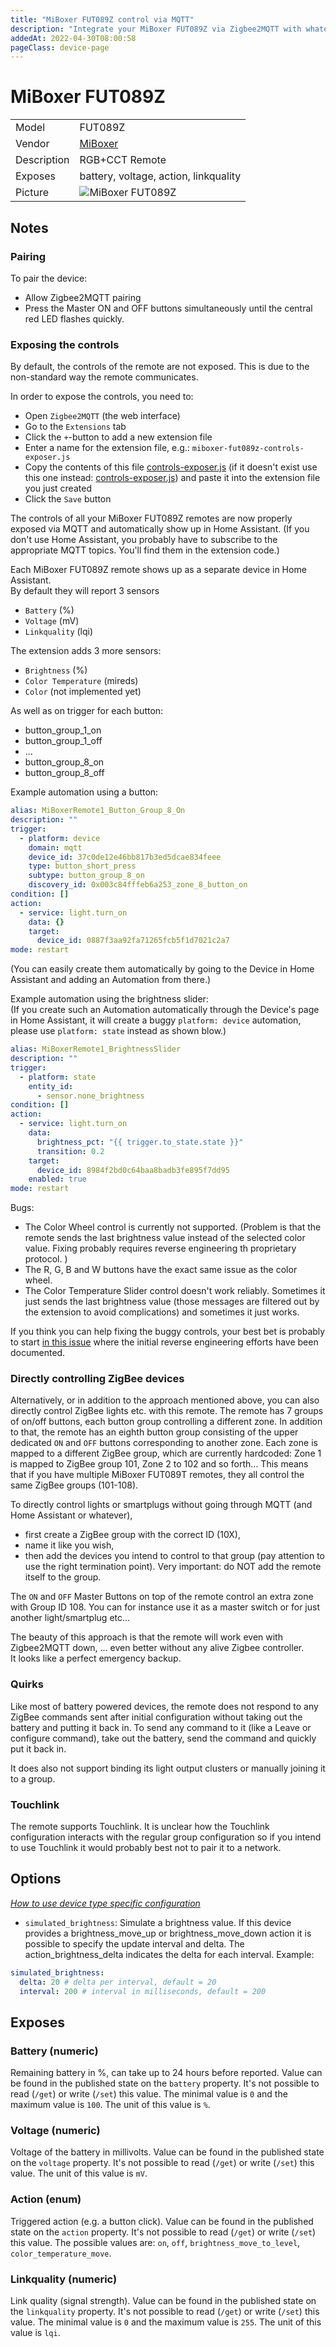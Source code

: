 ```yaml
---
title: "MiBoxer FUT089Z control via MQTT"
description: "Integrate your MiBoxer FUT089Z via Zigbee2MQTT with whatever smart home infrastructure you are using without the vendor's bridge or gateway."
addedAt: 2022-04-30T08:00:58
pageClass: device-page
---
```


<!-- !!!! -->
<!-- ATTENTION: This file is auto-generated through docgen! -->
<!-- You can only edit the "Notes"-Section between the two comment lines "Notes BEGIN" and "Notes END". -->
<!-- Do not use h1 or h2 heading within "## Notes"-Section. -->
<!-- !!!! -->

# MiBoxer FUT089Z

|     |     |
|-----|-----|
| Model | FUT089Z  |
| Vendor  | [MiBoxer](/supported-devices/#v=MiBoxer)  |
| Description | RGB+CCT Remote |
| Exposes | battery, voltage, action, linkquality |
| Picture | ![MiBoxer FUT089Z](https://www.zigbee2mqtt.io/images/devices/FUT089Z.png) |


<!-- Notes BEGIN: You can edit here. Add "## Notes" headline if not already present. -->
## Notes

### Pairing
To pair the device:
- Allow Zigbee2MQTT pairing
- Press the Master ON and OFF buttons simultaneously until the central red LED flashes quickly.

### Exposing the controls
By default, the controls of the remote are not exposed. This is due to the non-standard way the remote communicates.

In order to expose the controls, you need to:
- Open `Zigbee2MQTT` (the web interface)
- Go to the `Extensions` tab
- Click the `+`-button to add a new extension file
- Enter a name for the extension file, e.g.: `miboxer-fut089z-controls-exposer.js`
- Copy the contents of this file [controls-exposer.js](https://github.com/Koenkk/zigbee2mqtt-user-extensions/blob/main/stable/miboxer-fut089z/controls-exposer.js) (if it doesn't exist use this one instead: [controls-exposer.js](https://github.com/Koenkk/zigbee2mqtt-user-extensions/blob/main/unstable/miboxer-fut089z/controls-exposer.js)) and paste it into the extension file you just created
- Click the `Save` button

The controls of all your MiBoxer FUT089Z remotes are now properly exposed via MQTT and automatically show up in Home Assistant. (If you don't use Home Assistant, you probably have to subscribe to the appropriate MQTT topics. You'll find them in the extension code.)

Each MiBoxer FUT089Z remote shows up as a separate device in Home Assistant.  
By default they will report 3 sensors 
- `Battery` (%)
- `Voltage` (mV)
- `Linkquality` (lqi)

The extension adds 3 more sensors:
- `Brightness` (%)
- `Color Temperature` (mireds)
- `Color` (not implemented yet)

As well as on trigger for each button:
- button_group_1_on
- button_group_1_off
- ...
- button_group_8_on
- button_group_8_off

Example automation using a button:

``` YAML
alias: MiBoxerRemote1_Button_Group_8_On
description: ""
trigger:
  - platform: device
    domain: mqtt
    device_id: 37c0de12e46bb817b3ed5dcae834feee
    type: button_short_press
    subtype: button_group_8_on
    discovery_id: 0x003c84fffeb6a253_zone_8_button_on
condition: []
action:
  - service: light.turn_on
    data: {}
    target:
      device_id: 0887f3aa92fa71265fcb5f1d7021c2a7
mode: restart
```
(You can easily create them automatically by going to the Device in Home Assistant and adding an Automation from there.)

Example automation using the brightness slider:  
(If you create such an Automation automatically through the Device's page in Home Assistant, it will create a buggy `platform: device` automation, please use `platform: state` instead as shown blow.)
``` YAML
alias: MiBoxerRemote1_BrightnessSlider
description: ""
trigger:
  - platform: state
    entity_id:
      - sensor.none_brightness
condition: []
action:
  - service: light.turn_on
    data:
      brightness_pct: "{{ trigger.to_state.state }}"
      transition: 0.2
    target:
      device_id: 8984f2bd0c64baa8badb3fe895f7dd95
    enabled: true
mode: restart
```



Bugs:
- The Color Wheel control is currently not supported. (Problem is that the remote sends the last brightness value instead of the selected color value. Fixing probably requires reverse engineering th proprietary protocol. )
- The R, G, B and W buttons have the exact same issue as the color wheel.
- The Color Temperature Slider control doesn't work reliably. Sometimes it just sends the last brightness value (those messages are filtered out by the extension to avoid complications) and sometimes it just works. 

If you think you can help fixing the buggy controls, your best bet is probably to start [in this issue](https://github.com/Koenkk/zigbee2mqtt/issues/10708) where the initial reverse engineering efforts have been documented.

### Directly controlling ZigBee devices
Alternatively, or in addition to the approach mentioned above, you can also directly control ZigBee lights etc. with this remote.
The remote has 7 groups of on/off buttons, each button group controlling a different zone. In addition to that, the remote has an eighth button group consisting of the upper dedicated `ON` and `OFF` buttons corresponding to another zone.
Each zone is mapped to a different ZigBee group, which are currently hardcoded: Zone 1 is mapped to ZigBee group 101, Zone 2 to 102 and so forth...
This means that if you have multiple MiBoxer FUT089T remotes, they all control the same ZigBee groups (101-108). 

To directly control lights or smartplugs without going through MQTT (and Home Assistant or whatever), 
- first create a ZigBee group with the correct ID (10X), 
- name it like you wish,
- then add the devices you intend to control to that group (pay attention to use the right termination point).
  Very important: do NOT add the remote itself to the group.

The `ON` and `OFF` Master Buttons on top of the remote control an extra zone with Group ID 108. 
You can for instance use it as a master switch or for just another light/smartplug etc...

The beauty of this approach is that the remote will work even with Zigbee2MQTT down, ... even better without any alive Zigbee controller.  
It looks like a perfect emergency backup.


### Quirks
Like most of battery powered devices, the remote does not respond to any ZigBee commands sent after initial configuration without taking out the battery and putting it back in.
To send any command to it (like a Leave or configure command), take out the battery, send the command and quickly put it back in.

It does also not support binding its light output clusters or manually joining it to a group.

### Touchlink
The remote supports Touchlink. It is unclear how the Touchlink configuration interacts with the regular group configuration so if you intend to use Touchlink it would probably best not to pair it to a network.
<!-- Notes END: Do not edit below this line -->



## Options
*[How to use device type specific configuration](../guide/configuration/devices-groups.md#specific-device-options)*

* `simulated_brightness`: Simulate a brightness value. If this device provides a brightness_move_up or brightness_move_down action it is possible to specify the update interval and delta. The action_brightness_delta indicates the delta for each interval. Example:
```yaml
simulated_brightness:
  delta: 20 # delta per interval, default = 20
  interval: 200 # interval in milliseconds, default = 200
```


## Exposes

### Battery (numeric)
Remaining battery in %, can take up to 24 hours before reported.
Value can be found in the published state on the `battery` property.
It's not possible to read (`/get`) or write (`/set`) this value.
The minimal value is `0` and the maximum value is `100`.
The unit of this value is `%`.

### Voltage (numeric)
Voltage of the battery in millivolts.
Value can be found in the published state on the `voltage` property.
It's not possible to read (`/get`) or write (`/set`) this value.
The unit of this value is `mV`.

### Action (enum)
Triggered action (e.g. a button click).
Value can be found in the published state on the `action` property.
It's not possible to read (`/get`) or write (`/set`) this value.
The possible values are: `on`, `off`, `brightness_move_to_level`, `color_temperature_move`.

### Linkquality (numeric)
Link quality (signal strength).
Value can be found in the published state on the `linkquality` property.
It's not possible to read (`/get`) or write (`/set`) this value.
The minimal value is `0` and the maximum value is `255`.
The unit of this value is `lqi`.

